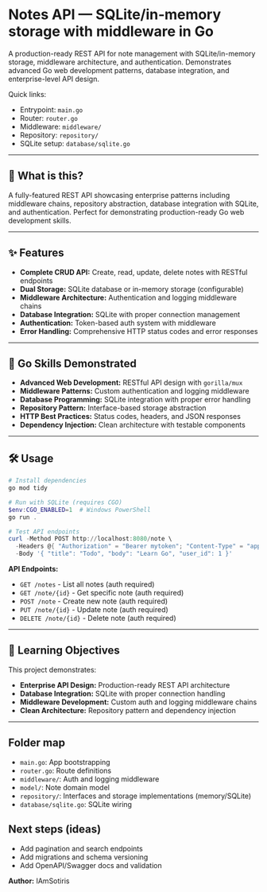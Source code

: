 # Notes API — SQLite/in‑memory storage with middleware in Go

A production-ready REST API for note management with SQLite/in-memory storage, middleware architecture, and authentication. Demonstrates advanced Go web development patterns, database integration, and enterprise-level API design.

Quick links:
- Entrypoint: `main.go`
- Router: `router.go`
- Middleware: `middleware/`
- Repository: `repository/`
- SQLite setup: `database/sqlite.go`

---

## 🚀 What is this?

A fully-featured REST API showcasing enterprise patterns including middleware chains, repository abstraction, database integration with SQLite, and authentication. Perfect for demonstrating production-ready Go web development skills.

---

## ✨ Features

- **Complete CRUD API:** Create, read, update, delete notes with RESTful endpoints
- **Dual Storage:** SQLite database or in-memory storage (configurable)
- **Middleware Architecture:** Authentication and logging middleware chains
- **Database Integration:** SQLite with proper connection management
- **Authentication:** Token-based auth system with middleware
- **Error Handling:** Comprehensive HTTP status codes and error responses

---

## 🦄 Go Skills Demonstrated

- **Advanced Web Development:** RESTful API design with `gorilla/mux`
- **Middleware Patterns:** Custom authentication and logging middleware
- **Database Programming:** SQLite integration with proper error handling
- **Repository Pattern:** Interface-based storage abstraction
- **HTTP Best Practices:** Status codes, headers, and JSON responses
- **Dependency Injection:** Clean architecture with testable components

---

## 🛠️ Usage

```powershell
# Install dependencies
go mod tidy

# Run with SQLite (requires CGO)
$env:CGO_ENABLED=1  # Windows PowerShell
go run .

# Test API endpoints
curl -Method POST http://localhost:8080/note \
  -Headers @{ "Authorization" = "Bearer mytoken"; "Content-Type" = "application/json" } \
  -Body '{ "title": "Todo", "body": "Learn Go", "user_id": 1 }'
```

**API Endpoints:**
- `GET /notes` - List all notes (auth required)
- `GET /note/{id}` - Get specific note (auth required)  
- `POST /note` - Create new note (auth required)
- `PUT /note/{id}` - Update note (auth required)
- `DELETE /note/{id}` - Delete note (auth required)

---

## 🎯 Learning Objectives

This project demonstrates:
- **Enterprise API Design:** Production-ready REST API architecture
- **Database Integration:** SQLite with proper connection handling
- **Middleware Development:** Custom auth and logging middleware chains
- **Clean Architecture:** Repository pattern and dependency injection

---

## Folder map

- `main.go`: App bootstrapping
- `router.go`: Route definitions
- `middleware/`: Auth and logging middleware
- `model/`: Note domain model
- `repository/`: Interfaces and storage implementations (memory/SQLite)
- `database/sqlite.go`: SQLite wiring


## Next steps (ideas)

- Add pagination and search endpoints
- Add migrations and schema versioning
- Add OpenAPI/Swagger docs and validation


**Author:** IAmSotiris
